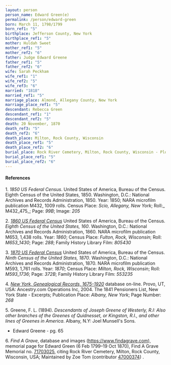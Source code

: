 ```yaml
---
layout: person
person_name: Edward Green(e)
permalink: /person/edward-green
born: March 11, 1798/1799
born_ref1: "5"
birthplace: Jefferson County, New York
birthplace_ref1: "5"
mother: Huldah Sweet
mother_ref1: "5"
mother_ref2: "6"
father: Judge Edward Greene
father_ref1: "5"
father_ref2: "6"
wife: Sarah Peckham
wife_ref1: "1"
wife_ref2: "5"
wife_ref3: "6"
married: "1818"
married_ref1: "5"
marriage_place: Almond, Allegany County, New York
marriage_place_ref1: "5"
descendant: Rebecca Green
descendant_ref1: "1"
descendant_ref2: "5"
death: 20 November, 1870
death_ref3: "5"
death_ref2: "6"
death_place: Milton, Rock County, Wisconsin
death_place_ref1: "5"
death_place_ref2: "6"
burial_place: Rock River Cemetery, Milton, Rock County, Wisconsin - Plot 67
burial_place_ref1: "5"
burial_place_ref2: "6"
---
```


#### References

<a id="1">1. </a>_1850 US Federal Census_. United States of America, Bureau of the Census. Eighth Census of the United States, 1850. Washington, D.C.: National Archives and Records Administration, 1850. Year: 1850; NARA microfilm publication M432, 1009 rolls. Census Place: _Scio, Allegany, New York_; Roll:_ M432_475_; Page: _99B_; Image: _205_

<a id="2">2. </a> [_1860 US Federal Census_](https://search.ancestrylibrary.com/cgi-bin/sse.dll?qh=2Go5tQk6i7yaDTlCWzVHeg%3d%3d&gss=angs-g&new=1&rank=1&gsfn=Edward&gsfn_x=0&gsln=Greene&gsln_x=0&msypn__ftp=Rock+County%2c+Wisconsin%2c+USA&msypn=2543&msbdy=1798&catbucket=rstp&MSAV=0&uidh=jg2&pcat=ROOT_CATEGORY&h=36405158&dbid=7667&indiv=1&ml_rpos=14) United States of America, Bureau of the Census. _Eighth Census of the United States, 160_. Washington, D.C.: National Archives and Records Administration, 1860. NARA microfilm publication M653, 1,438 rolls. Year: _1860_; Census Place: _Fulton, Rock, Wisconsin_; Roll: _M653_1430_; Page: _288_; Family History Library Film: _805430_

<a id="3">3. </a> [_1870 US Federal Census_](https://search.ancestrylibrary.com/cgi-bin/sse.dll?qh=2Go5tQk6i7yaDTlCWzVHeg%3d%3d&gss=angs-g&new=1&rank=1&gsfn=Edward&gsfn_x=0&gsln=Greene&gsln_x=0&msypn__ftp=Rock+County%2c+Wisconsin%2c+USA&msypn=2543&msbdy=1798&catbucket=rstp&MSAV=0&uidh=jg2&pcat=ROOT_CATEGORY&h=14962135&dbid=7163&indiv=1&ml_rpos=1) United States of America, Bureau of the Census. _Ninth Census of the United States, 1870_. Washington, D.C.: National Archives and Records Administration, 1870. NARA microfilm publication M593, 1,761 rolls. Year: _1870_; Census Place: _Milton, Rock, Wisconsin_; Roll: _M593_1736_; Page: _372B_; Family History Library Film: _553235_

<a id="4">4. </a> [_New York, Genealogical Records, 1675-1920_](https://search.ancestrylibrary.com/cgi-bin/sse.dll?dbid=7831&h=279538&indiv=try&o_vc=Record:OtherRecord&rhSource=60525) database on-line. Provo, UT, USA: Ancestry.com Operations Inc, 2004. The 1841 Pensioners List, New York State - Excerpts; Publication Place: _Albany, New York_; Page Number: _268_

<a id="5">5. </a> Greene, F. L. (1894). _Descendants of Joseph Greene of Westerly, R.I: Also other branches of the Greenes of Quidnesset, or Kingston, R.I., and other lines of Greenes in America_. Albany, N.Y: Joel Munsell's Sons.
* Edward Greene - pg. 65

<a id="6">6. </a> _Find A Grave_, database and images (https://www.findagrave.com), memorial page for Edward Green (6 Feb 1799–19 Oct 1870), Find A Grave Memorial no. [71703025](https://www.findagrave.com/memorial/71703025), citing Rock River Cemetery, Milton, Rock County, Wisconsin, USA; Maintained by Zoe Tom (contributor [47000374](https://www.findagrave.com/user/profile/47000374)) .
